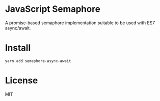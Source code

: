 JavaScript Semaphore
====================

A promise-based semaphore implementation suitable to be used with ES7 async/await.

Install
=======

```yarn add semaphore-async-await```


License
=======

MIT